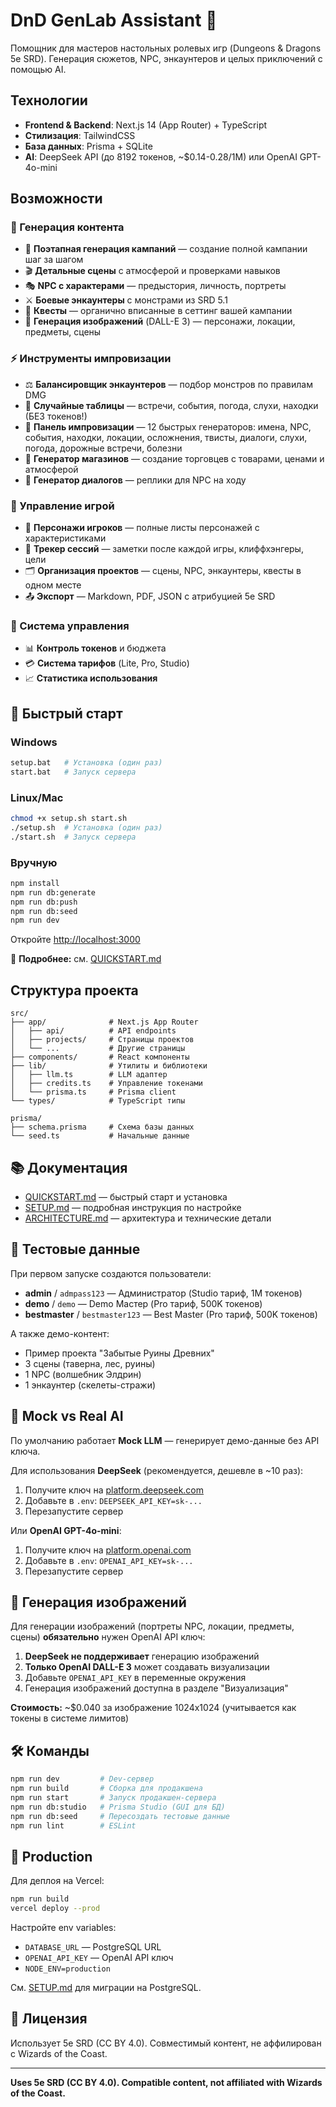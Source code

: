 # DnD GenLab Assistant 🎲

Помощник для мастеров настольных ролевых игр (Dungeons & Dragons 5e SRD). Генерация сюжетов, NPC, энкаунтеров и целых приключений с помощью AI.

## Технологии

- **Frontend & Backend**: Next.js 14 (App Router) + TypeScript
- **Стилизация**: TailwindCSS
- **База данных**: Prisma + SQLite
- **AI**: DeepSeek API (до 8192 токенов, ~$0.14-0.28/1M) или OpenAI GPT-4o-mini

## Возможности

### 🎯 Генерация контента
- 🚀 **Поэтапная генерация кампаний** — создание полной кампании шаг за шагом
- 🎬 **Детальные сцены** с атмосферой и проверками навыков
- 🎭 **NPC с характерами** — предыстория, личность, портреты
- ⚔️ **Боевые энкаунтеры** с монстрами из SRD 5.1
- 📜 **Квесты** — органично вписанные в сеттинг вашей кампании
- 🎨 **Генерация изображений** (DALL-E 3) — персонажи, локации, предметы, сцены

### ⚡ Инструменты импровизации
- ⚖️ **Балансировщик энкаунтеров** — подбор монстров по правилам DMG
- 🎲 **Случайные таблицы** — встречи, события, погода, слухи, находки (БЕЗ токенов!)
- 🏃 **Панель импровизации** — 12 быстрых генераторов: имена, NPC, события, находки, локации, осложнения, твисты, диалоги, слухи, погода, дорожные встречи, болезни
- 🏪 **Генератор магазинов** — создание торговцев с товарами, ценами и атмосферой
- 💬 **Генератор диалогов** — реплики для NPC на ходу

### 📝 Управление игрой
- 👥 **Персонажи игроков** — полные листы персонажей с характеристиками
- 📖 **Трекер сессий** — заметки после каждой игры, клиффхэнгеры, цели
- 🗂️ **Организация проектов** — сцены, NPC, энкаунтеры, квесты в одном месте
- 📤 **Экспорт** — Markdown, PDF, JSON с атрибуцией 5e SRD

### 💼 Система управления
- 📊 **Контроль токенов** и бюджета
- 💳 **Система тарифов** (Lite, Pro, Studio)
- 📈 **Статистика использования**

## 🚀 Быстрый старт

### Windows

```bash
setup.bat   # Установка (один раз)
start.bat   # Запуск сервера
```

### Linux/Mac

```bash
chmod +x setup.sh start.sh
./setup.sh  # Установка (один раз)
./start.sh  # Запуск сервера
```

### Вручную

```bash
npm install
npm run db:generate
npm run db:push
npm run db:seed
npm run dev
```

Откройте [http://localhost:3000](http://localhost:3000)

📖 **Подробнее:** см. [QUICKSTART.md](QUICKSTART.md)

## Структура проекта

```
src/
├── app/              # Next.js App Router
│   ├── api/          # API endpoints
│   ├── projects/     # Страницы проектов
│   └── ...           # Другие страницы
├── components/       # React компоненты
├── lib/              # Утилиты и библиотеки
│   ├── llm.ts        # LLM адаптер
│   ├── credits.ts    # Управление токенами
│   └── prisma.ts     # Prisma client
└── types/            # TypeScript типы

prisma/
├── schema.prisma     # Схема базы данных
└── seed.ts           # Начальные данные
```

## 📚 Документация

- [QUICKSTART.md](QUICKSTART.md) — быстрый старт и установка
- [SETUP.md](SETUP.md) — подробная инструкция по настройке
- [ARCHITECTURE.md](ARCHITECTURE.md) — архитектура и технические детали

## 🧪 Тестовые данные

При первом запуске создаются пользователи:
- **admin** / `admpass123` — Администратор (Studio тариф, 1M токенов)
- **demo** / `demo` — Demo Мастер (Pro тариф, 500K токенов)
- **bestmaster** / `bestmaster123` — Best Master (Pro тариф, 500K токенов)

А также демо-контент:
- Пример проекта "Забытые Руины Древних"
- 3 сцены (таверна, лес, руины)
- 1 NPC (волшебник Элдрин)
- 1 энкаунтер (скелеты-стражи)

## 🤖 Mock vs Real AI

По умолчанию работает **Mock LLM** — генерирует демо-данные без API ключа.

Для использования **DeepSeek** (рекомендуется, дешевле в ~10 раз):
1. Получите ключ на [platform.deepseek.com](https://platform.deepseek.com)
2. Добавьте в `.env`: `DEEPSEEK_API_KEY=sk-...`
3. Перезапустите сервер

Или **OpenAI GPT-4o-mini**:
1. Получите ключ на [platform.openai.com](https://platform.openai.com)
2. Добавьте в `.env`: `OPENAI_API_KEY=sk-...`
3. Перезапустите сервер

## 🎨 Генерация изображений

Для генерации изображений (портреты NPC, локации, предметы, сцены) **обязательно** нужен OpenAI API ключ:

1. **DeepSeek не поддерживает** генерацию изображений
2. **Только OpenAI DALL-E 3** может создавать визуализации
3. Добавьте `OPENAI_API_KEY` в переменные окружения
4. Генерация изображений доступна в разделе "Визуализация"

**Стоимость:** ~$0.040 за изображение 1024x1024 (учитывается как токены в системе лимитов)

## 🛠️ Команды

```bash
npm run dev         # Dev-сервер
npm run build       # Сборка для продакшена
npm run start       # Запуск продакшен-сервера
npm run db:studio   # Prisma Studio (GUI для БД)
npm run db:seed     # Пересоздать тестовые данные
npm run lint        # ESLint
```

## 🚢 Production

Для деплоя на Vercel:

```bash
npm run build
vercel deploy --prod
```

Настройте env variables:
- `DATABASE_URL` — PostgreSQL URL
- `OPENAI_API_KEY` — OpenAI API ключ
- `NODE_ENV=production`

См. [SETUP.md](SETUP.md) для миграции на PostgreSQL.

## 📄 Лицензия

Использует 5e SRD (CC BY 4.0). Совместимый контент, не аффилирован с Wizards of the Coast.

---

**Uses 5e SRD (CC BY 4.0). Compatible content, not affiliated with Wizards of the Coast.**

